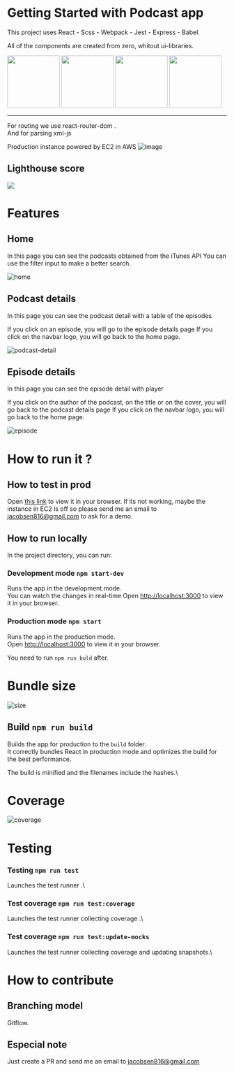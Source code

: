 # Getting Started with Podcast app

This project uses React - Scss - Webpack - Jest - Express - Babel.

All of the components are created from zero, whitout ui-libraries.

<div> 
<img src="https://user-images.githubusercontent.com/46901057/195195227-c216e0bd-dd56-408a-bd28-7db07797a4a0.png" width="120" height="120" />

<img src="https://user-images.githubusercontent.com/46901057/195196311-3e41d27e-61be-4118-a7e8-bf4ea311aa89.png" width="120" height="120" />

<img src="https://user-images.githubusercontent.com/46901057/195196099-e6109ce8-97f8-465c-830a-833e3fe343cb.png" width="120" height="120" />

<img src="https://user-images.githubusercontent.com/46901057/195196433-2227b69b-8463-4757-ae81-a8410d573014.png" width="120" height="120" />

 </div>
 <hr>

For routing we use react-router-dom .\
And for parsing xml-js


Production instance powered by EC2 in AWS 
![image](https://user-images.githubusercontent.com/46901057/195198874-77deb78d-d974-4a8c-a8f3-a412f80e3e56.png)

## Lighthouse score

<img src="https://user-images.githubusercontent.com/46901057/195196723-e143d8de-5655-4e1d-aeec-ff7992491232.jpeg"/>


# Features

## Home

In this page you can see the podcasts obtained from the iTunes API
You can use the filter input to make a better search. 

![home](https://user-images.githubusercontent.com/46901057/195196801-b712e614-fd37-4273-9abf-a8d0491f633b.jpeg)


## Podcast details

In this page you can see the podcast detail with a table of the episodes

If you click on an episode, you will go to the episode details page
If you click on the navbar logo, you will go back to the home page.

![podcast-detail](https://user-images.githubusercontent.com/46901057/195196820-4129d35b-2739-4b9d-960e-848fa238e78d.jpeg)


## Episode details

In this page you can see the episode detail with player

If you click on the author of the podcast, on the title or on the cover, you will go back to the podcast details page
If you click on the navbar logo, you will go back to the home page.

![episode](https://user-images.githubusercontent.com/46901057/195196836-8e8b2398-4e8c-4e2c-99f9-8cfadb449759.jpeg)



# How to run it ?

## How to test in prod

Open [this link](http://ec2-18-231-57-104.sa-east-1.compute.amazonaws.com:3000/) to view it in your browser.
If its not working, maybe the instance in EC2 is off so please send me an email to jacobsen816@gmail.com to ask for a demo. 

## How to run locally

In the project directory, you can run:

### Development mode `npm start-dev`

Runs the app in the development mode.\
You can watch the changes in real-time
Open [http://localhost:3000](http://localhost:3000) to view it in your browser.

### Production mode `npm start`

Runs the app in the production mode.\
Open [http://localhost:3000](http://localhost:3000) to view it in your browser.

You need to run `npm run buld` after.

# Bundle size

![size](https://user-images.githubusercontent.com/46901057/195196958-82d1598f-a133-4a57-9f3f-5883df62820b.jpeg)

## Build `npm run build`

Builds the app for production to the `build` folder.\
It correctly bundles React in production mode and optimizes the build for the best performance.

The build is minified and the filenames include the hashes.\


# Coverage

![coverage](https://user-images.githubusercontent.com/46901057/195196925-b859531d-2094-48b2-a6cf-e24b3d7777bc.jpeg)

# Testing

### Testing `npm run test`

Launches the test runner .\

### Test coverage `npm run test:coverage`

Launches the test runner collecting coverage .\

### Test coverage `npm run test:update-mocks`

Launches the test runner collecting coverage and updating snapshots.\



# How to contribute

## Branching model

Gitflow.

## Especial note

Just create a PR and send me an email to jacobsen816@gmail.com
